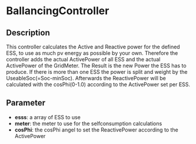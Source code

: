# BallancingController
## Description
This controller calculates the Active and Reactive power for the defined ESS, to use as much pv energy as possible by your own.
Therefore the controller adds the actual ActivePower of all ESS and the actual ActivePower of the GridMeter. The Result is the new Power the ESS has to produce.
If there is more than one ESS the power is split and weight by the UseableSoc(=Soc-minSoc).
Afterwards the ReactivePower will be calculated with the cosPhi(0-1.0) according to the ActivePower set per ESS.

## Parameter
* **esss**: a array of ESS to use
* **meter**: the meter to use for the selfconsumption calculations
* **cosPhi**: the cosPhi angel to set the ReactivePower according to the ActivePower